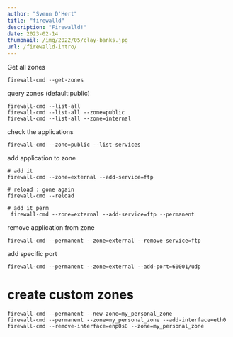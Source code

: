 ```yaml
---
author: "Svenn D'Hert"
title: "firewalld"
description: "Firewalld!"
date: 2023-02-14
thumbnail: /img/2022/05/clay-banks.jpg
url: /firewalld-intro/
---
```



Get all zones
```
firewall-cmd --get-zones
```

query zones (default:public)
```
firewall-cmd --list-all
firewall-cmd --list-all --zone=public
firewall-cmd --list-all --zone=internal
```

check the applications
```
firewall-cmd --zone=public --list-services
```

add application to zone
```
# add it
firewall-cmd --zone=external --add-service=ftp

# reload : gone again
firewall-cmd --reload

# add it perm
 firewall-cmd --zone=external --add-service=ftp --permanent
```

remove application from zone 
```
firewall-cmd --permanent --zone=external --remove-service=ftp
```

add specific port
```
firewall-cmd --permanent --zone=external --add-port=60001/udp
```

# create custom zones
```
firewall-cmd --permanent --new-zone=my_personal_zone
firewall-cmd --permanent --zone=my_personal_zone --add-interface=eth0
firewall-cmd --remove-interface=enp0s8 --zone=my_personal_zone
```

